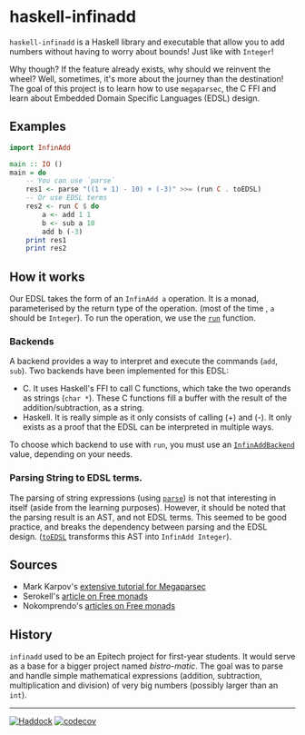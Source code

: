 # haskell-infinadd

`haskell-infinadd` is a Haskell library and executable that allow you to add numbers without having to worry about bounds! Just like with `Integer`!

Why though? If the feature already exists, why should we reinvent the wheel? Well, sometimes, it's more about the journey than the destination! The goal of this project is to learn how to use `megaparsec`, the C FFI and learn about Embedded Domain Specific Languages (EDSL) design.

## Examples

```haskell
import InfinAdd

main :: IO ()
main = do
    -- You can use `parse`
    res1 <- parse "((1 + 1) - 10) + (-3)" >>= (run C . toEDSL)
    -- Or use EDSL terms
    res2 <- run C $ do
        a <- add 1 1
        b <- sub a 10
        add b (-3)
    print res1
    print res2
```

## How it works

Our EDSL takes the form of an `InfinAdd a` operation. It is a monad, parameterised by the return type of the operation. (most of the time , `a` should be `Integer`). To run the operation, we use the [`run`](https://arthi-chaud.github.io/haskell-infinadd/InfinAdd.html#v:run) function.

### Backends

A backend provides a way to interpret and execute the commands (`add`, `sub`). Two backends have been implemented for this EDSL:

- C. It uses Haskell's FFI to call C functions, which take the two operands as strings (`char *`). These C functions fill a buffer with the result of the addition/subtraction, as a string.
- Haskell. It is really simple as it only consists of calling (+) and (-). It only exists as a proof that the EDSL can be interpreted in multiple ways.

To choose which backend to use with `run`, you must use an [`InfinAddBackend`](https://arthi-chaud.github.io/haskell-infinadd/InfinAdd.html#t:InfinAddBackend) value, depending on your needs.

### Parsing String to EDSL terms.

The parsing of string expressions (using [`parse`](https://arthi-chaud.github.io/haskell-infinadd/InfinAdd-Parser.html#v:parse)) is not that interesting in itself (aside from the learning purposes). However, it should be noted that the parsing result is an AST, and not EDSL terms. This seemed to be good practice, and breaks the dependency between parsing and the EDSL design. ([`toEDSL`](https://arthi-chaud.github.io/haskell-infinadd/InfinAdd-Parser.html#v:toEDSL) transforms this AST into `InfinAdd Integer`).

## Sources

- Mark Karpov's [extensive tutorial for Megaparsec](https://markkarpov.com/tutorial/megaparsec.html)
- Serokell's [article on Free monads](https://serokell.io/blog/introduction-to-free-monads)
- Nokomprendo's [articles on Free monads](https://nokomprendo.gitlab.io/posts/tuto_084/2022-03-10-fr-README.html)

## History

`infinadd` used to be an Epitech project for first-year students. It would serve as a base for a bigger project named *bistro-matic*. The goal was to parse and handle simple mathematical expressions (addition, subtraction, multiplication and division) of very big numbers (possibly larger than an `int`).

---

[![Haddock](https://img.shields.io/badge/Documentation-Haddock-purple)](https://arthi-chaud.github.io/haskell-infinadd) [![codecov](https://codecov.io/gh/Arthi-chaud/haskell-infinadd/graph/badge.svg?token=4MW939PPE6)](https://codecov.io/gh/Arthi-chaud/haskell-infinadd)
